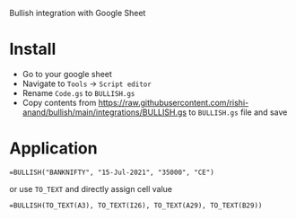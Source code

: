 Bullish integration with Google Sheet

# Install

-   Go to your google sheet
-   Navigate to `Tools` -> `Script editor` 
-   Rename `Code.gs` to `BULLISH.gs` 
-   Copy contents from https://raw.githubusercontent.com/rishi-anand/bullish/main/integrations/BULLISH.gs to `BULLISH.gs` file and save

# Application

`=BULLISH("BANKNIFTY", "15-Jul-2021", "35000", "CE")`

or use `TO_TEXT` and directly assign cell value

`=BULLISH(TO_TEXT(A3), TO_TEXT(I26), TO_TEXT(A29), TO_TEXT(B29))`


